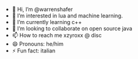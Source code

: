 - 👋 Hi, I’m @warrenshafer
- 👀 I’m interested in lua and machine learning.
- 🌱 I’m currently learning c++
- 💞️ I’m looking to collaborate on open source java
- 📫 How to reach me xzyroxx @ disc
- 😄 Pronouns: he/him
- ⚡ Fun fact: italian

<!---
warrenshafer/warrenshafer is a ✨ special ✨ repository because its `README.md` (this file) appears on your GitHub profile.
You can click the Preview link to take a look at your changes.
--->
